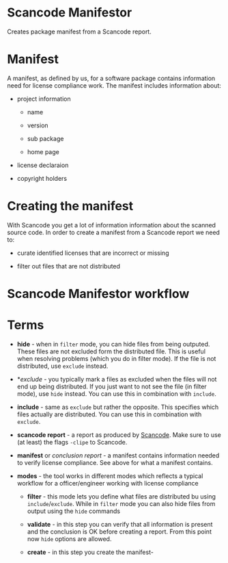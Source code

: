 # Scancode Manifestor

Creates package manifest from a Scancode report.

# Manifest

A manifest, as defined by us, for a software package contains information need for license compliance work. The manifest includes information about:

* project information

    * name

    * version

    * sub package

    * home page

* license declaraion

* copyright holders

# Creating the manifest

With Scancode you get a lot of information information about the
scanned source code. In order to create a manifest from a Scancode report we need to:

* curate identified licenses that are incorrect or missing

* filter out files that are not distributed

# Scancode Manifestor workflow


# Terms

* **hide** - when in `filter` mode, you can hide files from being outputed. These files are not excluded form the distributed file. This is useful when resolving problems (which you do in filter mode). If the file is not distributed, use `exclude` instead.

* **exclude* - you typically mark a files as excluded when the files will not end up being distributed. If you just want to not see the file (in filter mode), use `hide` instead. You can use this in combination with `include`.

* **include** - same as `exclude` but rather the opposite. This specifies which files actually are distributed. You can use this in combination with `exclude`.

* **scancode report** - a report as produced by [Scancode](https://github.com/nexB/scancode-toolkit). Make sure to use (at least) the flags `-clipe` to Scancode.

* **manifest** or *conclusion report* - a manifest contains information needed to verify license compliance. See above for what a manifest contains.

* **modes** - the tool works in different modes which reflects a typical workflow for a officer/engineer working with license compliance

    * **filter** - this mode lets you define what files are distributed bu using `include`/`exclude`. While in `filter` mode you can also hide files from output using the `hide` commands

    * **validate** - in this step you can verify that all information is present and the conclusion is OK before creating a report. From this point now `hide` options are allowed.

    * **create** - in this step you create the manifest-



